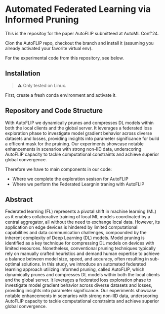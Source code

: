 # Automated Federated Learning via Informed Pruning
This is the repositoy for the paper AutoFLIP submitteed at AutoML  Conf'24.

Clon the AutoFLIP repo, checkout the branch and install it (assuming you already activated your favorite virtual env).

For the experimental code from this repository, see below.

## Installation
> :warning: Only tested on Linux.


First, create a fresh conda environment and activate it.


## Repository and Code Structure
With AutoFLIP we dynamically prunes and compresses DL models within both the local clients and the global server. It leverages a federated loss exploration phase to investigate model gradient behavior across diverse datasets and losses, providing insights into parameter significance for build a efficent mask for the pruining. Our experiments showcase notable enhancements in scenarios with strong non-IID data, underscoring AutoFLIP capacity to tackle computational constraints and achieve superior global convergence. 

Therefore we have to main components in our code:
- Where we complete the exploration sesison for AutoFLIP
- Where we perform the Federated Leargnin traning with AutoFLIP

## Abstract
Federated learning (FL) represents a pivotal shift in machine learning (ML) as it enables collaborative training of local ML models coordinated by a central aggregator, all without the need to exchange local data. However, its application on edge devices is hindered by limited computational capabilities and data communication challenges, compounded by the inherent complexity of Deep Learning (DL) models. Model pruning is identified as a key technique for compressing DL models on devices with limited resources. Nonetheless, conventional pruning techniques typically rely on manually crafted heuristics and demand human expertise to achieve a balance between model size, speed, and accuracy, often resulting in sub-optimal solutions. In this study, we introduce an automated federated learning approach utilizing informed pruning, called AutoFLIP, which dynamically prunes and compresses DL models within both the local clients and the global server. It leverages a federated loss exploration phase to investigate model gradient behavior across diverse datasets and losses, providing insights into parameter significance. Our experiments showcase notable enhancements in scenarios with strong non-IID data, underscoring AutoFLIP capacity to tackle computational constraints and achieve superior global convergence.

